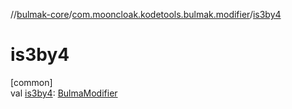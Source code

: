 //[bulmak-core](../../index.md)/[com.mooncloak.kodetools.bulmak.modifier](index.md)/[is3by4](is3by4.md)

# is3by4

[common]\
val [is3by4](is3by4.md): [BulmaModifier](-bulma-modifier/index.md)

